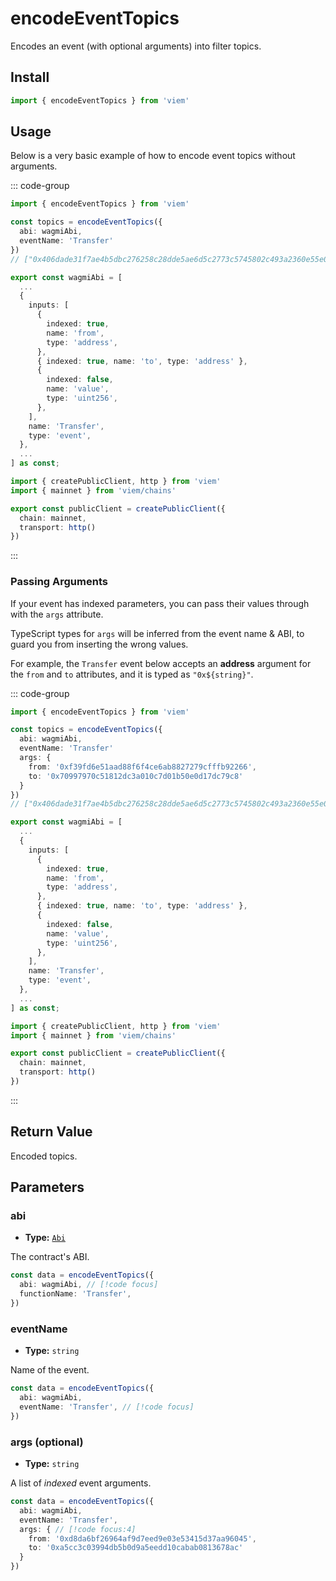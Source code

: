 # encodeEventTopics

Encodes an event (with optional arguments) into filter topics.

## Install

```ts
import { encodeEventTopics } from 'viem'
```

## Usage

Below is a very basic example of how to encode event topics without arguments.

::: code-group

```ts [example.ts]
import { encodeEventTopics } from 'viem'

const topics = encodeEventTopics({
  abi: wagmiAbi,
  eventName: 'Transfer'
})
// ["0x406dade31f7ae4b5dbc276258c28dde5ae6d5c2773c5745802c493a2360e55e0"]
```

```ts
export const wagmiAbi = [
  ...
  {
    inputs: [
      {
        indexed: true,
        name: 'from',
        type: 'address',
      },
      { indexed: true, name: 'to', type: 'address' },
      {
        indexed: false,
        name: 'value',
        type: 'uint256',
      },
    ],
    name: 'Transfer',
    type: 'event',
  },
  ...
] as const;
```

```ts [client.ts]
import { createPublicClient, http } from 'viem'
import { mainnet } from 'viem/chains'

export const publicClient = createPublicClient({
  chain: mainnet,
  transport: http()
})
```

:::

### Passing Arguments

If your event has indexed parameters, you can pass their values through with the `args` attribute.

TypeScript types for `args` will be inferred from the event name & ABI, to guard you from inserting the wrong values.

For example, the `Transfer` event below accepts an **address** argument for the `from` and `to` attributes, and it is typed as `"0x${string}"`.

::: code-group

```ts [example.ts]
import { encodeEventTopics } from 'viem'

const topics = encodeEventTopics({
  abi: wagmiAbi,
  eventName: 'Transfer'
  args: {
    from: '0xf39fd6e51aad88f6f4ce6ab8827279cfffb92266',
    to: '0x70997970c51812dc3a010c7d01b50e0d17dc79c8'
  }
})
// ["0x406dade31f7ae4b5dbc276258c28dde5ae6d5c2773c5745802c493a2360e55e0", "0x00000000000000000000000000000000f39fd6e51aad88f6f4ce6ab8827279cfffb92266", "0x0000000000000000000000000000000070997970c51812dc3a010c7d01b50e0d17dc79c8"]
```

```ts
export const wagmiAbi = [
  ...
  {
    inputs: [
      {
        indexed: true,
        name: 'from',
        type: 'address',
      },
      { indexed: true, name: 'to', type: 'address' },
      {
        indexed: false,
        name: 'value',
        type: 'uint256',
      },
    ],
    name: 'Transfer',
    type: 'event',
  },
  ...
] as const;
```

```ts [client.ts]
import { createPublicClient, http } from 'viem'
import { mainnet } from 'viem/chains'

export const publicClient = createPublicClient({
  chain: mainnet,
  transport: http()
})
```

:::

## Return Value

Encoded topics.

## Parameters

### abi

- **Type:** [`Abi`](/docs/glossary/types#TODO)

The contract's ABI.

```ts
const data = encodeEventTopics({
  abi: wagmiAbi, // [!code focus]
  functionName: 'Transfer',
})
```

### eventName

- **Type:** `string`

Name of the event.

```ts
const data = encodeEventTopics({
  abi: wagmiAbi,
  eventName: 'Transfer', // [!code focus]
})
```

### args (optional)

- **Type:** `string`

A list of _indexed_ event arguments.

```ts
const data = encodeEventTopics({
  abi: wagmiAbi,
  eventName: 'Transfer',
  args: { // [!code focus:4]
    from: '0xd8da6bf26964af9d7eed9e03e53415d37aa96045',
    to: '0xa5cc3c03994db5b0d9a5eedd10cabab0813678ac'
  }
})
```